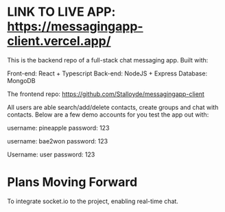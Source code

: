 # LINK TO LIVE APP: https://messagingapp-client.vercel.app/

This is the backend repo of a full-stack chat messaging app. Built with:

Front-end: React + Typescript
Back-end: NodeJS + Express
Database: MongoDB

The frontend repo: https://github.com/Stalloyde/messagingapp-client

All users are able search/add/delete contacts, create groups and chat with contacts. Below are a few demo accounts for you test the app out with:

username: pineapple
password: 123

username: bae2won
password: 123

Username: user
password: 123

# Plans Moving Forward
To integrate socket.io to the project, enabling real-time chat.